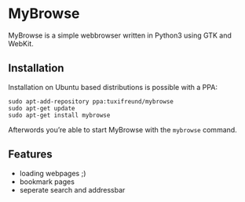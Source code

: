 # MyBrowse

MyBrowse is a simple webbrowser written in Python3 using GTK and WebKit.

## Installation

Installation on Ubuntu based distributions is possible with a PPA:

    sudo apt-add-repository ppa:tuxifreund/mybrowse
    sudo apt-get update
    sudo apt-get install mybrowse

Afterwords you’re able to start MyBrowse with the `mybrowse` command.

## Features

 * loading webpages ;)
 * bookmark pages
 * seperate search and addressbar